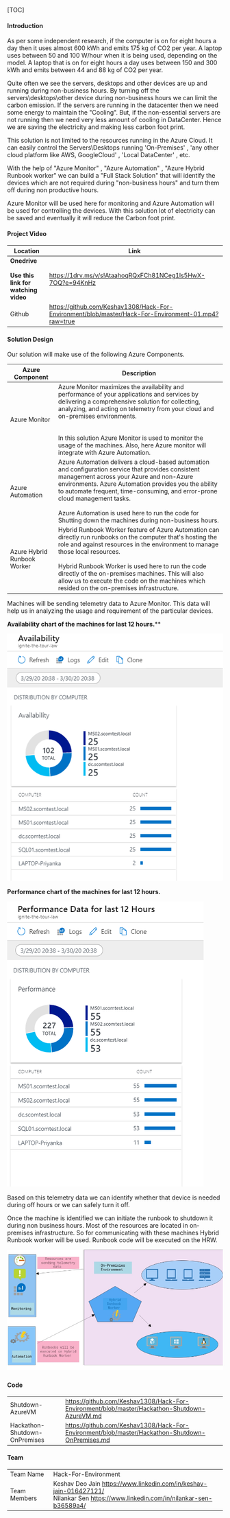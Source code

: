 [TOC]

#### Introduction

As per some independent research, if the computer is on for eight hours a day then it uses almost 600 kWh and emits 175 kg of CO2 per year. A laptop uses between 50 and 100 W/hour when it is being used, depending on the model. A laptop that is on for eight hours a day uses between 150 and 300 kWh and emits between 44 and 88 kg of CO2 per year. 

Quite often we see the servers, desktops and other devices are up and running during non-business hours. By turning off the servers\desktops\other device during non-business hours we can limit the carbon emission. If the servers are running in the datacenter then we need some energy to maintain the "Cooling". But, if the non-essential servers are not running then we need very less amount of cooling in DataCenter. Hence we are saving the electricity and making less carbon foot print. 

This solution is not limited to the resources running in the Azure Cloud. It can easily control the Servers\Desktops running 'On-Premises' , 'any other cloud platform like AWS, GoogleCloud' , 'Local DataCenter' , etc. 

With the help of "Azure Monitor" , "Azure Automation" , "Azure Hybrid Runbook worker" we can build a "Full Stack Solution" that will identify the devices which are not required during "non-business hours" and turn them off during non productive hours. 

Azure Monitor will be used here for monitoring and Azure Automation will be used for controlling the devices. With this solution lot of electricity can be saved and eventually it will reduce the Carbon foot print.



#### Project Video 

| Location                                                 | Link                                                         |
| -------------------------------------------------------- | ------------------------------------------------------------ |
| **Onedrive<br /><br />Use this link for watching video** | https://1drv.ms/v/s!AtaahoqRQxFCh81NCeg1ls5HwX-7OQ?e=94KnHz  |
| Github                                                   | https://github.com/Keshav1308/Hack-For-Environment/blob/master/Hack-For-Environment-01.mp4?raw=true |



#### Solution Design

Our solution will make use of the following Azure Components. 

| Azure Component             | Description                                                  |
| --------------------------- | ------------------------------------------------------------ |
| Azure Monitor               | Azure Monitor maximizes the availability and performance of your applications and services by delivering a comprehensive solution for collecting, analyzing, and acting on telemetry from your cloud and on-premises environments.<br /><br /><br />In this solution Azure Monitor is used to monitor the usage of the machines. Also, here Azure monitor will integrate with Azure Automation. |
| Azure Automation            | Azure Automation delivers a cloud-based automation and configuration service that provides consistent management across your Azure and non-Azure environments. Azure Automation provides you the ability to automate frequent, time-consuming, and error-prone cloud management tasks.<br /><br />Azure Automation is used here to run the code for Shutting down the machines during non-business hours. |
| Azure Hybrid Runbook Worker | Hybrid Runbook Worker feature of Azure Automation can directly run runbooks on the computer that's hosting the role and against resources in the environment to manage those local resources. <br /><br />Hybrid Runbook Worker is used here to run the code directly of the on-premises machines.  This will also allow us to execute the code on the machines which resided on the on-premises infrastructure. |

Machines will be sending telemetry data to Azure Monitor. This data will help us in analyzing the usage and requirement of the particular devices.  

**Availability chart of the machines for last 12 hours.**** 

 ![](./Images/Availability_Dashboard.png)
 
 **Performance chart of the machines for last 12 hours.** 

![](./Images/Performance_Dashboard.png)

Based on this telemetry data we can identify whether that device is needed during off hours or we can safely turn it off.

Once the machine is identified we can initiate the runbook to shutdown it during non business hours. Most of the resources are located in on-premises infrastructure.  So for communicating with these machines Hybrid Runbook worker will be used.  Runbook code will be executed on the HRW. 



![](./Images/Architecture.PNG)



##### 

#### Code 

|                               |                                                              |
| ----------------------------- | ------------------------------------------------------------ |
| Shutdown-AzureVM              | https://github.com/Keshav1308/Hack-For-Environment/blob/master/Hackathon-Shutdown-AzureVM.md |
| Hackathon-Shutdown-OnPremises | https://github.com/Keshav1308/Hack-For-Environment/blob/master/Hackathon-Shutdown-OnPremises.md |



#### Team 

|              |                                                              |
| ------------ | ------------------------------------------------------------ |
| Team Name    | Hack-For-Environment                                         |
| Team Members | Keshav Deo Jain  https://www.linkedin.com/in/keshav-jain-016427121/<br /> Nilankar Sen https://www.linkedin.com/in/nilankar-sen-b36589a4/ |

